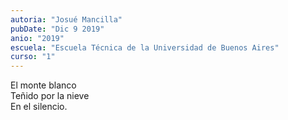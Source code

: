 ```yaml
---
autoria: "Josué Mancilla"
pubDate: "Dic 9 2019"
anio: "2019"
escuela: "Escuela Técnica de la Universidad de Buenos Aires"
curso: "1"
---
```

El monte blanco\
Teñido por la nieve\
En el silencio.